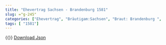```yaml
---
title: "Ehevertrag Sachsen - Brandenburg 1581"
slug: ="g-245"
categories: ["Ehevertrag", "Bräutigam:Sachsen", "Braut: Brandenburg ", "Eheschließung vollzogen?:Ja", "verschiedenkonfessionelle Ehe?:Nein", "Dynastie Bräutigam:Wettin (Albertiner)", "Akteur Bräutigam:Wettin (Albertiner)", "Akteur Braut:Hohenzollern", "Textbezug?:nein", "Ständisch?:nein", "Ratifikation?:ja", "Sonstiges?:nein", "Bräutigam:Sachsen", "Braut: Brandenburg "]
tags: [ "1581"]
---
```

<!--more-->
{{<v123>}}
[Download Json](/vertraege/vertrag-245.json)